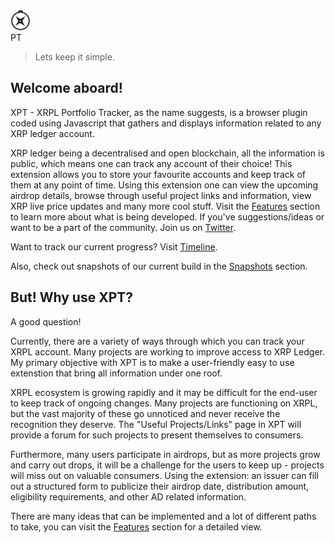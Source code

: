 <div class="main_header">
    <img src='https://raw.githubusercontent.com/TusharPardhe/xpt-website/master/docs/assets/images/xpt.svg' alt="x"/>
    <div class="txt">PT</div>
</div>

>Lets keep it simple.

## Welcome aboard!

XPT - XRPL Portfolio Tracker, as the name suggests, is a browser plugin coded using Javascript that gathers and displays information related to any XRP ledger account.

XRP ledger being a decentralised and open blockchain, all the information is public, which means one can track any account of their choice!
This extension allows you to store your favourite accounts and keep track of them at any point of time. Using this extension one can view the upcoming airdrop details, browse through useful project links and information, view XRP live price updates and many more cool stuff. Visit the [Features](/sections/features.md) section to learn more about what is being developed. If you've suggestions/ideas or want to be a part of the community. Join us on [Twitter](https://twitter.com/xptxrpl). 

Want to track our current progress? Visit [Timeline](/sections/timeline.md).

Also, check out snapshots of our current build in the [Snapshots](/sections/snapshots.md) section.

## But! Why use XPT?

A good question!

Currently, there are a variety of ways through which you can track your XRPL account. Many projects are working to improve access to XRP Ledger. My primary objective with XPT is to make a user-friendly easy to use extenstion that bring all information under one roof. 

XRPL ecosystem is growing rapidly and it may be difficult for the end-user to keep track of ongoing changes. Many projects are functioning on XRPL, but the vast majority of these go unnoticed and never receive the recognition they deserve. The "Useful Projects/Links" page in XPT will provide a forum for such projects to present themselves to consumers. 

Furthermore, many users participate in airdrops, but as more projects grow and carry out drops, it will be a challenge for the users to keep up - projects will miss out on valuable consumers. Using the extension: an issuer can fill out a structured form to publicize their airdrop date, distribution amount, eligibility requirements, and other AD related information.

There are many ideas that can be implemented and a lot of different paths to take, you can visit the [Features](/sections/features.md) section for a detailed view.
